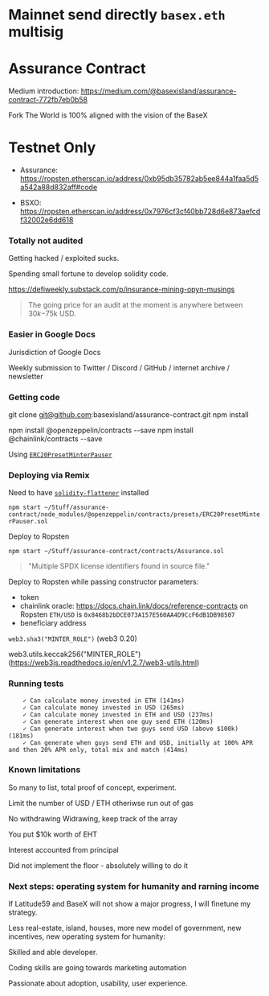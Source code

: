 # Mainnet send directly `basex.eth` multisig


# Assurance Contract

Medium introduction: https://medium.com/@basexisland/assurance-contract-772fb7eb0b58

Fork The World is 100% aligned with the vision of the BaseX



# Testnet Only


* Assurance: https://ropsten.etherscan.io/address/0xb95db35782ab5ee844a1faa5d5a542a88d832aff#code

* BSXO: https://ropsten.etherscan.io/address/0x7976cf3cf40bb728d6e873aefcdf32002e6dd618






### Totally not audited

Getting hacked / exploited sucks.

Spending small fortune to develop solidity code.

https://defiweekly.substack.com/p/insurance-mining-opyn-musings


> The going price for an audit at the moment is anywhere between $30k-$75k USD. 


### Easier in Google Docs
Jurisdiction of Google Docs

Weekly submission to Twitter / Discord / GitHub / internet archive / newsletter 



### Getting code

git clone git@github.com:basexisland/assurance-contract.git
npm install

npm install @openzeppelin/contracts --save
npm install @chainlink/contracts --save

Using [`ERC20PresetMinterPauser`](https://docs.openzeppelin.com/contracts/3.x/api/presets)




### Deploying via Remix

Need to have [`solidity-flattener`](https://github.com/poanetwork/solidity-flattener) installed

`npm start ~/Stuff/assurance-contract/node_modules/@openzeppelin/contracts/presets/ERC20PresetMinterPauser.sol`

Deploy to Ropsten

`npm start ~/Stuff/assurance-contract/contracts/Assurance.sol`

> "Multiple SPDX license identifiers found in source file."

Deploy to Ropsten while passing constructor parameters:
- token 
- chainlink oracle: https://docs.chain.link/docs/reference-contracts on Ropsten `ETH/USD` is `0x8468b2bDCE073A157E560AA4D9CcF6dB1DB98507`
- beneficiary address


`web3.sha3("MINTER_ROLE")` (web3 0.20)

web3.utils.keccak256("MINTER_ROLE") (https://web3js.readthedocs.io/en/v1.2.7/web3-utils.html)




### Running tests
```
    ✓ Can calculate money invested in ETH (141ms)
    ✓ Can calculate money invested in USD (265ms)
    ✓ Can calculate money invested in ETH and USD (237ms)
    ✓ Can generate interest when one guy send ETH (120ms)
    ✓ Can generate interest when two guys send USD (above $100k) (181ms)
    ✓ Can generate when guys send ETH and USD, initially at 100% APR and then 20% APR only, total mix and match (414ms)
```

### Known limitations

So many to list, total proof of concept, experiment.

Limit the number of USD / ETH otheriwse run out of gas

No withdrawing Widrawing, keep track of the array


You put $10k worth of EHT

Interest accounted from principal

Did not implement the floor - absolutely willing to do it


### Next steps: operating system for humanity and rarning income

If Latitude59 and BaseX will not show a major progress, I will finetune my strategy.

Less real-estate, island, houses, more new model of government, new incentives, new operating system for humanity:

Skilled and able developer.

Coding skills are going towards marketing automation 

Passionate about adoption, usability, user experience.


